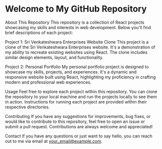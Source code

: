 
# Welcome to My GitHub Repository

About This Repository
This repository is a collection of React projects showcasing my skills and interests in web development. Below you'll find brief descriptions of each project:

Project 1: Sri Venkateshwara Enterprises Website Clone
This project is a clone of the Sri Venkateshwara Enterprises website. It's a demonstration of my ability to recreate existing websites using React. The clone includes similar design elements, layout, and functionality.

Project 2: Personal Portfolio
My personal portfolio project is designed to showcase my skills, projects, and experiences. It's a dynamic and responsive website built using React, highlighting my proficiency in crafting modern and professional web experiences.

Usage
Feel free to explore each project within this repository. You can clone the repository to your local machine and run the projects locally to see them in action. Instructions for running each project are provided within their respective directories.

Contributing
If you have any suggestions for improvements, bug fixes, or would like to contribute to this repository, feel free to open an issue or submit a pull request. Contributions are always welcome and appreciated!

Contact
If you have any questions or just want to say hello, you can reach out to me via email at your_email@example.com.
